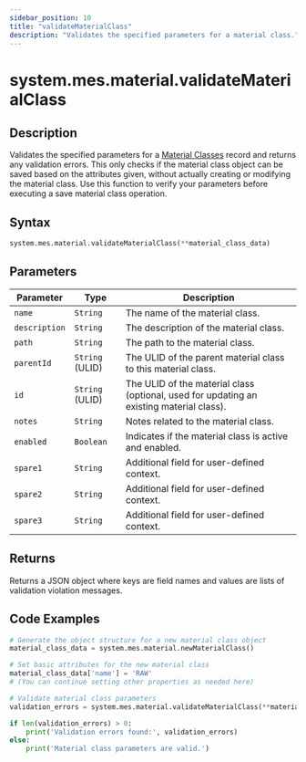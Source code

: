 ```yaml
---
sidebar_position: 10
title: "validateMaterialClass"
description: "Validates the specified parameters for a material class."
---
```


# system.mes.material.validateMaterialClass

## Description

Validates the specified parameters for a [Material Classes](../../data-model/material-model/material-class) record and returns any validation errors.
This only checks if the material class object can be saved based on the attributes given, without actually creating or modifying the material class. Use this function to verify your parameters before executing a save material class operation.

## Syntax

```python
system.mes.material.validateMaterialClass(**material_class_data)
```

## Parameters

| Parameter     | Type            | Description                                                                              |
| ------------- | --------------- | ---------------------------------------------------------------------------------------- |
| `name`        | `String`        | The name of the material class.                                                          |
| `description` | `String`        | The description of the material class.                                                   |
| `path`        | `String`        | The path to the material class.                                                          |
| `parentId`    | `String` (ULID) | The ULID of the parent material class to this material class.                            |
| `id`          | `String` (ULID) | The ULID of the material class (optional, used for updating an existing material class). |
| `notes`       | `String`        | Notes related to the material class.                                                     |
| `enabled`     | `Boolean`       | Indicates if the material class is active and enabled.                                   |
| `spare1`      | `String`        | Additional field for user-defined context.                                               |
| `spare2`      | `String`        | Additional field for user-defined context.                                               |
| `spare3`      | `String`        | Additional field for user-defined context.                                               |

## Returns

Returns a JSON object where keys are field names and values are lists of validation violation messages.

## Code Examples

```python
# Generate the object structure for a new material class object
material_class_data = system.mes.material.newMaterialClass()

# Set basic attributes for the new material class
material_class_data['name'] = 'RAW'
# (You can continue setting other properties as needed here)

# Validate material class parameters
validation_errors = system.mes.material.validateMaterialClass(**material_class_data)

if len(validation_errors) > 0:
    print('Validation errors found:', validation_errors)
else:
    print('Material class parameters are valid.')
```
